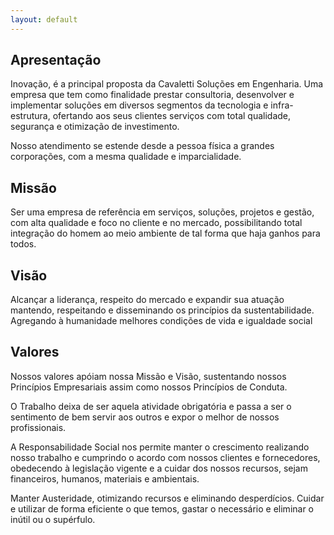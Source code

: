 ```yaml
---
layout: default
---
```


## Apresentação

Inovação, é a principal proposta da Cavaletti Soluções em Engenharia. Uma empresa que tem como finalidade prestar consultoria, desenvolver e implementar soluções em diversos segmentos da tecnologia e infra-estrutura, ofertando aos seus clientes serviços com total qualidade, segurança e otimização de investimento.

Nosso atendimento se estende desde a pessoa física a grandes corporações, com a mesma qualidade e imparcialidade.

## Missão

Ser uma empresa de referência em serviços, soluções, projetos e gestão, com alta qualidade e foco no cliente e no mercado, possibilitando total integração do homem ao meio ambiente de tal forma que haja ganhos para todos.

## Visão

Alcançar a liderança, respeito do mercado e expandir sua atuação mantendo, respeitando e disseminando os princípios da sustentabilidade. Agregando à humanidade melhores condições de vida e igualdade social

## Valores

Nossos valores apóiam nossa Missão e Visão, sustentando nossos Princípios Empresariais assim como nossos Princípios de Conduta.

O Trabalho deixa de ser aquela atividade obrigatória e passa a ser o sentimento de bem servir aos outros e expor o melhor de nossos profissionais.

A Responsabilidade Social nos permite manter o crescimento realizando nosso trabalho e cumprindo o acordo com nossos clientes e fornecedores, obedecendo à legislação vigente e a cuidar dos nossos recursos, sejam financeiros, humanos, materiais e ambientais.

Manter Austeridade, otimizando recursos e eliminando desperdícios. Cuidar e utilizar de forma eficiente o que temos, gastar o necessário e eliminar o inútil ou o supérfulo.

